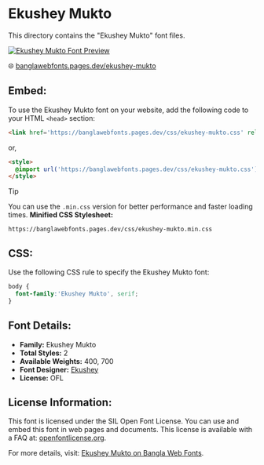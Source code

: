 # Ekushey Mukto

This directory contains the "Ekushey Mukto" font files.

[![Ekushey Mukto Font Preview](https://banglawebfonts.pages.dev/fonts/ekushey-mukto/ekushey-mukto-font.jpg)](https://banglawebfonts.pages.dev/ekushey-mukto/)

🌐 [banglawebfonts.pages.dev/ekushey-mukto](https://banglawebfonts.pages.dev/ekushey-mukto/)

## Embed:
To use the Ekushey Mukto font on your website, add the following code to your HTML `<head>` section:
```html
<link href='https://banglawebfonts.pages.dev/css/ekushey-mukto.css' rel='stylesheet'>
```

or,
```html
<style>
  @import url('https://banglawebfonts.pages.dev/css/ekushey-mukto.css');
</style>
```

> [!TIP]
> You can use the `.min.css` version for better performance and faster loading times.
> **Minified CSS Stylesheet:**  
> ```
> https://banglawebfonts.pages.dev/css/ekushey-mukto.min.css
> ```

## CSS:
Use the following CSS rule to specify the Ekushey Mukto font:
```css
body {
  font-family:'Ekushey Mukto', serif;
}
```

## Font Details:
- **Family:** Ekushey Mukto
- **Total Styles:** 2
- **Available Weights:** 400, 700
- **Font Designer:** [Ekushey](https://ekushey.org/)
- **License:** OFL

## License Information:
This font is licensed under the SIL Open Font License. You can use and embed this font in web pages and documents. This license is available with a FAQ at: <a href='https://openfontlicense.org/' target='_blank' class='text-blue-600 hover:underline' rel='noopener noreferrer'>openfontlicense.org</a>.

For more details, visit: [Ekushey Mukto on Bangla Web Fonts](https://banglawebfonts.pages.dev/ekushey-mukto/#about).